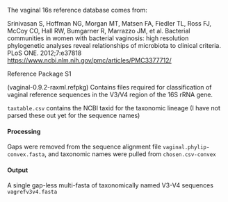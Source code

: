 The vaginal 16s reference database comes from:

Srinivasan S, Hoffman NG, Morgan MT, Matsen FA, Fiedler TL, Ross FJ, McCoy CO, Hall RW, Bumgarner R, Marrazzo JM, et al. Bacterial communities in women with bacterial vaginosis: high resolution phylogenetic analyses reveal relationships of microbiota to clinical criteria. PLoS ONE. 2012;7:e37818
https://www.ncbi.nlm.nih.gov/pmc/articles/PMC3377712/

Reference Package S1

(vaginal-0.9.2-raxml.refpkg) Contains files required for classification of vaginal reference sequences in the V3/V4 region of the 16S rRNA gene.

`taxtable.csv` contains the NCBI taxid for the taxonomic lineage (I have not parsed these out yet for the sequence names)

#### Processing

Gaps were removed from the sequence alignment file `vaginal.phylip-convex.fasta`, and taxonomic names were pulled from `chosen.csv-convex`

#### Output
A single gap-less multi-fasta of taxonomically named V3-V4 sequences `vagrefv3v4.fasta`


